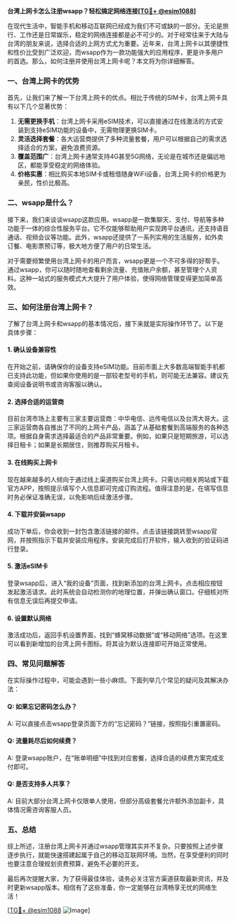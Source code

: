 **台湾上网卡怎么注册wsapp？轻松搞定网络连接[[TG💪+ @esim1088](https://t.me/s/esim1088)]**

在现代生活中，智能手机和移动互联网已经成为我们不可或缺的一部分。无论是旅行、工作还是日常娱乐，稳定的网络连接都是必不可少的。对于经常往来于大陆与台湾的朋友来说，选择合适的上网方式尤为重要。近年来，台湾上网卡以其便捷性和性价比受到广泛欢迎，而wsapp作为一款功能强大的应用程序，更是许多用户的首选。那么，如何注册并使用台湾上网卡呢？本文将为你详细解答。

### 一、台湾上网卡的优势

首先，让我们来了解一下台湾上网卡的优点。相比于传统的SIM卡，台湾上网卡具有以下几个显著优势：

1. **无需更换手机**：台湾上网卡采用eSIM技术，可以直接通过在线激活的方式安装到支持eSIM功能的设备中，无需物理更换SIM卡。
2. **灵活选择套餐**：各大运营商提供了多种流量套餐，用户可以根据自己的需求选择适合的方案，避免浪费资源。
3. **覆盖范围广**：台湾上网卡通常支持4G甚至5G网络，无论是在城市还是偏远地区，都能享受稳定的网络体验。
4. **价格实惠**：相比购买本地SIM卡或租借随身WiFi设备，台湾上网卡的价格更为亲民，性价比极高。

### 二、wsapp是什么？

接下来，我们来谈谈wsapp这款应用。wsapp是一款集聊天、支付、导航等多种功能于一体的综合性服务平台。它不仅能够帮助用户实现跨平台通讯，还支持语音通话、视频会议等功能。此外，wsapp还提供了一系列实用的生活服务，如外卖订餐、电影票预订等，极大地方便了用户的日常生活。

对于需要频繁使用台湾上网卡的用户而言，wsapp更是一个不可多得的好帮手。通过wsapp，你可以随时随地查看剩余流量、充值账户余额，甚至管理个人资料。这种一站式的服务模式大大提升了用户体验，使得网络管理变得更加简单高效。

### 三、如何注册台湾上网卡？

了解了台湾上网卡和wsapp的基本情况后，接下来就是实际操作环节了。以下是具体步骤：

#### 1. 确认设备兼容性

在开始之前，请确保你的设备支持eSIM功能。目前市面上大多数高端智能手机都已支持此功能，但如果你使用的是一部较老型号的手机，则可能无法兼容。建议先查阅设备说明书或咨询客服以确认。

#### 2. 选择合适的运营商

目前台湾市场上主要有三家主要运营商：中华电信、远传电信以及台湾大哥大。这三家运营商各自推出了不同的上网卡产品，涵盖了从基础套餐到高端服务的各种选项。根据自身需求选择最适合的产品非常重要。例如，如果只是短期旅游，可以选择日租卡；如果是长期居住，则推荐购买月租卡。

#### 3. 在线购买上网卡

现在越来越多的人倾向于通过线上渠道购买台湾上网卡。只需访问相关网站或下载官方APP，按照提示填写个人信息即可完成订购流程。值得注意的是，在填写信息时务必保证准确无误，以免影响后续激活步骤。

#### 4. 下载并安装wsapp

成功下单后，你会收到一封包含激活链接的邮件。点击该链接跳转至wsapp官网，并按照指示下载并安装应用程序。安装完成后打开软件，输入收到的验证码进行登录。

#### 5. 激活eSIM卡

登录wsapp后，进入“我的设备”页面，找到新添加的台湾上网卡。点击相应按钮发起激活请求。此时系统会自动检测你的地理位置，并弹出确认窗口。仔细核对所有信息无误后再提交申请。

#### 6. 设置默认网络

激活成功后，返回手机设置界面，找到“蜂窝移动数据”或“移动网络”选项。在这里可以看到新增加的台湾上网卡图标。将其设为默认连接即可开始正常使用。

### 四、常见问题解答

在实际操作过程中，可能会遇到一些小麻烦。下面列举几个常见的疑问及其解决办法：

#### Q: 如果忘记密码怎么办？
A: 可以直接点击wsapp登录页面下方的“忘记密码？”链接，按照指引重置密码。

#### Q: 流量耗尽后如何续费？
A: 登录wsapp账户，在“账单明细”中找到对应套餐，选择合适的续费方案完成支付即可。

#### Q: 是否支持多人共享？
A: 目前大部分台湾上网卡仅限单人使用，但部分高级套餐允许额外添加副卡，具体情况需咨询客服人员。

### 五、总结

综上所述，注册台湾上网卡并通过wsapp管理其实并不复杂。只要按照上述步骤逐步执行，就能快速搭建起属于自己的移动互联网环境。当然，在享受便利的同时也要注意合理规划资费预算，避免不必要的开支。

最后再次提醒大家，为了获得最佳体验，请务必关注官方渠道获取最新资讯，并及时更新wsapp版本。相信有了这些准备，你一定能够在台湾畅享无忧的网络生活！

[[TG💪+ @esim1088](https://t.me/s/esim1088) ![Image](https://i.postimg.cc/4NQfJmqS/Snipaste-2025-05-13-00-14-12.png)]
